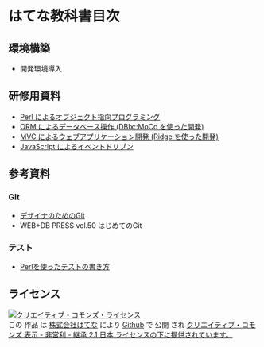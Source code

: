 # はてな教科書目次

## 環境構築

* 開発環境導入

## 研修用資料

* [Perl によるオブジェクト指向プログラミング](https://github.com/hatena/Hatena-Textbook/blob/master/oop-for-perl.md)
* [ORM によるデータベース操作 (DBIx::MoCo を使った開発)](https://github.com/hatena/Hatena-Textbook/blob/master/db-control-by-orm.md)
* [MVC によるウェブアプリケーション開発 (Ridge を使った開発)](https://github.com/hatena/Hatena-Textbook/blob/master/mvc-web-application.md)
* [JavaScript によるイベントドリブン](https://github.com/hatena/Hatena-Textbook/blob/master/javascript-event-driven.md)

## 参考資料

### Git

* [デザイナのためのGit](https://github.com/hatena/Git-for-Designers)
* WEB+DB PRESS vol.50 はじめてのGit

### テスト

* [Perlを使ったテストの書き方](https://github.com/hatena/Hatena-Textbook/blob/master/test-for-perl.md)

## ライセンス
<a rel="license" href="http://creativecommons.org/licenses/by-nc-sa/2.1/jp/"><img alt="クリエイティブ・コモンズ・ライセンス" style="border-width:0" src="http://i.creativecommons.org/l/by-nc-sa/2.1/jp/88x31.png" /></a><br />この 作品 は <a href="http://www.hatena.ne.jp/company/">株式会社はてな</a> により <a href="https://github.com/hirocaster/Hatena-Textbook">Github</a> で 公開 され <a rel="license" href="http://creativecommons.org/licenses/by-nc-sa/2.1/jp/">クリエイティブ・コモンズ 表示 - 非営利 - 継承 2.1 日本 ライセンスの下に提供されています。</a>
